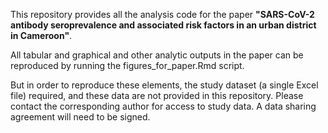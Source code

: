 This repository provides all the analysis code for the paper **"SARS-CoV-2 antibody seroprevalence and associated risk factors in an urban district in Cameroon"**.

All tabular and graphical and other analytic outputs in the paper can be reproduced by running the figures_for_paper.Rmd script.

But in order to reproduce these elements, the study dataset (a single Excel file) required, and these data are not provided in this repository. Please contact the corresponding author for access to study data. A data sharing agreement will need to be signed.
